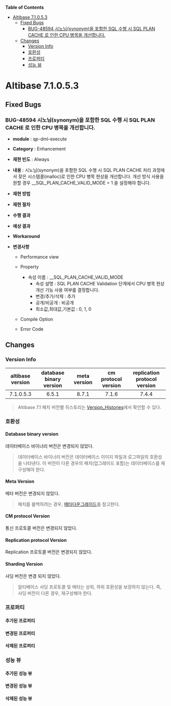 **Table of Contents**  

- [Altibase 7.1.0.5.3](#altibase-71053)
  - [Fixed Bugs](#fixed-bugs)
    - [BUG-48594 시노님(synonym)을 포함한 SQL 수행 시 SQL PLAN CACHE 로 인한 CPU 병목을 개선합니다.](#bug-48594%EC%8B%9C%EB%85%B8%EB%8B%98synonym%EC%9D%84-%ED%8F%AC%ED%95%A8%ED%95%9C-sql-%EC%88%98%ED%96%89-%EC%8B%9C-sql-plan-cache-%EB%A1%9C-%EC%9D%B8%ED%95%9C-cpu-%EB%B3%91%EB%AA%A9%EC%9D%84-%EA%B0%9C%EC%84%A0%ED%95%A9%EB%8B%88%EB%8B%A4)
  - [Changes](#changes)
    - [Version Info](#version-info)
    - [호환성](#%ED%98%B8%ED%99%98%EC%84%B1)
    - [프로퍼티](#%ED%94%84%EB%A1%9C%ED%8D%BC%ED%8B%B0)
    - [성능 뷰](#%EC%84%B1%EB%8A%A5-%EB%B7%B0)



Altibase 7.1.0.5.3
================================

Fixed Bugs
----------

### BUG-48594 시노님(synonym)을 포함한 SQL 수행 시 SQL PLAN CACHE 로 인한 CPU 병목을 개선합니다. 

-   **module** : qp-dml-execute

-   **Category** : Enhancement

-   **재현 빈도** : Always

-   **내용** : 시노님(synonym)을 포함한 SQL 수행 시 SQL PLAN CACHE 처리 과정에서 잦은 시스템콜(malloc)로 인한 CPU 병목 현상을 개선합니다. 개선 방식 사용을 원할 경우 __SQL_PLAN_CACHE_VALID_MODE = 1 을 설정해야 합니다.

-   **재현 방법**
-   **재현 절차**
    
-   **수행 결과**
    
-   **예상 결과**
    
-   **Workaround**

-   **변경사항**
    -   Performance view
        
    -   Property
        -   속성 이름 : __SQL_PLAN_CACHE_VALID_MODE
            -   속성 설명 : SQL PLAN CACHE Validation 단계에서 CPU 병목 현상 개선 기능 사용 여부를 결정합니다. 
            -   변경/추가/삭제 : 추가
            -   공개/비공개 : 비공개
            -   최소값,최대값,기본값 : 0, 1, 0
        
    -   Compile Option

    -   Error Code


Changes
-------

### Version Info

| altibase version | database binary version | meta version | cm protocol version | replication protocol version |
| :--------------: | :---------------------: | :----------: | :-----------------: | :--------------------------: |
|    7.1.0.5.3     |          6.5.1          |    8.7.1     |        7.1.6        |            7.4.4             |

> Altibase 7.1 패치 버전별 히스토리는 [Version\_Histories](https://github.com/ALTIBASE/Documents/blob/master/PatchNotes/Altibase_7_1_Version_Histories.md)에서 확인할 수 있다.

### 호환성

#### Database binary version

데이터베이스 바이너리 버전은 변경되지 않았다.

> 데이터베이스 바이너리 버전은 데이터베이스 이미지 파일과 로그파일의 호환성을 나타낸다. 이 버전이 다른 경우의 패치(업그레이드 포함)는 데이터베이스를 재구성해야 한다.

#### Meta Version

메타 버전은 변경되지 않았다.

> 패치를 롤백하려는 경우, [메타다운그레이드](https://github.com/ALTIBASE/Documents/blob/master/Manuals/Altibase_7.1/kor/Installation.md#%EB%A9%94%ED%83%80-%EB%8B%A4%EC%9A%B4%EA%B7%B8%EB%A0%88%EC%9D%B4%EB%93%9Cmeta-downgrade)를 참고한다.

#### CM protocol Version

통신 프로토콜 버전은 변경되지 않았다.

#### Replication protocol Version

Replication 프로토콜 버전은 변경되지 않았다.

#### Sharding Version

샤딩 버전은 변경 되지 않았다.

> 알티베이스 샤딩 프로토콜 및 메타는 상위, 하위 호환성을 보장하지 않는다. 즉, 샤딩 버전이 다른 경우, 재구성해야 한다.

### 프로퍼티

#### 추가된 프로퍼티

#### 변경된 프로퍼티

#### 삭제된 프로퍼티

### 성능 뷰

#### 추가된 성능 뷰

#### 변경된 성능 뷰

#### 삭제된 성능 뷰
